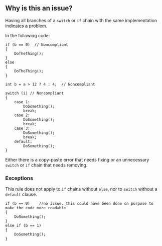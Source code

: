 ## Why is this an issue?
 
Having all branches of a `switch` or `if` chain with the same implementation indicates a problem.
 
In the following code:

    if (b == 0)  // Noncompliant
    {
        DoTheThing();
    }
    else
    {
        DoTheThing();
    }
    
    int b = a > 12 ? 4 : 4;  // Noncompliant
    
    switch (i) // Noncompliant
    {
        case 1:
            DoSomething();
            break;
        case 2:
            DoSomething();
            break;
        case 3:
            DoSomething();
            break;
        default:
            DoSomething();
    }

Either there is a copy-paste error that needs fixing or an unnecessary `switch` or `if` chain that needs removing.
 
### Exceptions
 
This rule does not apply to `if` chains without `else`, nor to `switch` without a `default` clause.

    if (b == 0)    //no issue, this could have been done on purpose to make the code more readable
    {
        DoSomething();
    }
    else if (b == 1)
    {
        DoSomething();
    }